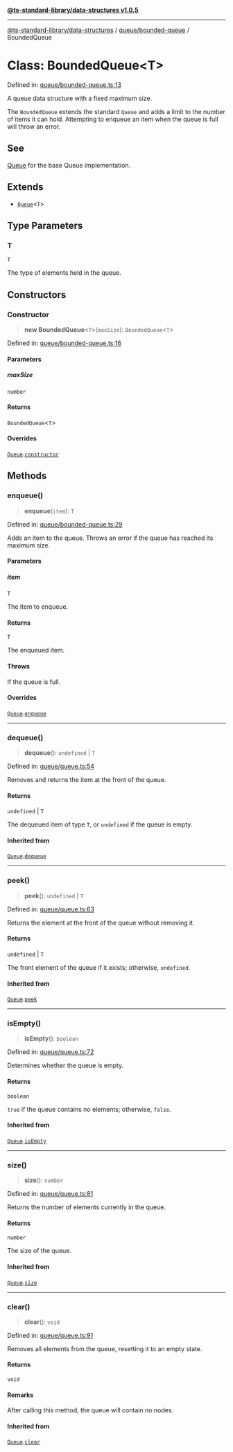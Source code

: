 [**@ts-standard-library/data-structures v1.0.5**](../../../README.md)

***

[@ts-standard-library/data-structures](../../../modules.md) / [queue/bounded-queue](../README.md) / BoundedQueue

# Class: BoundedQueue\<T\>

Defined in: [queue/bounded-queue.ts:13](https://github.com/gabaudette/ts-stdlib/blob/7333da76bc775fbabd0907ad8519b912cfc2fe26/packages/data-structures/src/queue/bounded-queue.ts#L13)

A queue data structure with a fixed maximum size.

The `BoundedQueue` extends the standard `Queue` and adds a limit to the number of items
it can hold. Attempting to enqueue an item when the queue is full will throw an error.

## See

[Queue](../../queue/classes/Queue.md) for the base Queue implementation.

## Extends

- [`Queue`](../../queue/classes/Queue.md)\<`T`\>

## Type Parameters

### T

`T`

The type of elements held in the queue.

## Constructors

### Constructor

> **new BoundedQueue**\<`T`\>(`maxSize`): `BoundedQueue`\<`T`\>

Defined in: [queue/bounded-queue.ts:16](https://github.com/gabaudette/ts-stdlib/blob/7333da76bc775fbabd0907ad8519b912cfc2fe26/packages/data-structures/src/queue/bounded-queue.ts#L16)

#### Parameters

##### maxSize

`number`

#### Returns

`BoundedQueue`\<`T`\>

#### Overrides

[`Queue`](../../queue/classes/Queue.md).[`constructor`](../../queue/classes/Queue.md#constructor)

## Methods

### enqueue()

> **enqueue**(`item`): `T`

Defined in: [queue/bounded-queue.ts:29](https://github.com/gabaudette/ts-stdlib/blob/7333da76bc775fbabd0907ad8519b912cfc2fe26/packages/data-structures/src/queue/bounded-queue.ts#L29)

Adds an item to the queue.
Throws an error if the queue has reached its maximum size.

#### Parameters

##### item

`T`

The item to enqueue.

#### Returns

`T`

The enqueued item.

#### Throws

If the queue is full.

#### Overrides

[`Queue`](../../queue/classes/Queue.md).[`enqueue`](../../queue/classes/Queue.md#enqueue)

***

### dequeue()

> **dequeue**(): `undefined` \| `T`

Defined in: [queue/queue.ts:54](https://github.com/gabaudette/ts-stdlib/blob/7333da76bc775fbabd0907ad8519b912cfc2fe26/packages/data-structures/src/queue/queue.ts#L54)

Removes and returns the item at the front of the queue.

#### Returns

`undefined` \| `T`

The dequeued item of type `T`, or `undefined` if the queue is empty.

#### Inherited from

[`Queue`](../../queue/classes/Queue.md).[`dequeue`](../../queue/classes/Queue.md#dequeue)

***

### peek()

> **peek**(): `undefined` \| `T`

Defined in: [queue/queue.ts:63](https://github.com/gabaudette/ts-stdlib/blob/7333da76bc775fbabd0907ad8519b912cfc2fe26/packages/data-structures/src/queue/queue.ts#L63)

Returns the element at the front of the queue without removing it.

#### Returns

`undefined` \| `T`

The front element of the queue if it exists; otherwise, `undefined`.

#### Inherited from

[`Queue`](../../queue/classes/Queue.md).[`peek`](../../queue/classes/Queue.md#peek)

***

### isEmpty()

> **isEmpty**(): `boolean`

Defined in: [queue/queue.ts:72](https://github.com/gabaudette/ts-stdlib/blob/7333da76bc775fbabd0907ad8519b912cfc2fe26/packages/data-structures/src/queue/queue.ts#L72)

Determines whether the queue is empty.

#### Returns

`boolean`

`true` if the queue contains no elements; otherwise, `false`.

#### Inherited from

[`Queue`](../../queue/classes/Queue.md).[`isEmpty`](../../queue/classes/Queue.md#isempty)

***

### size()

> **size**(): `number`

Defined in: [queue/queue.ts:81](https://github.com/gabaudette/ts-stdlib/blob/7333da76bc775fbabd0907ad8519b912cfc2fe26/packages/data-structures/src/queue/queue.ts#L81)

Returns the number of elements currently in the queue.

#### Returns

`number`

The size of the queue.

#### Inherited from

[`Queue`](../../queue/classes/Queue.md).[`size`](../../queue/classes/Queue.md#size)

***

### clear()

> **clear**(): `void`

Defined in: [queue/queue.ts:91](https://github.com/gabaudette/ts-stdlib/blob/7333da76bc775fbabd0907ad8519b912cfc2fe26/packages/data-structures/src/queue/queue.ts#L91)

Removes all elements from the queue, resetting it to an empty state.

#### Returns

`void`

#### Remarks

After calling this method, the queue will contain no nodes.

#### Inherited from

[`Queue`](../../queue/classes/Queue.md).[`clear`](../../queue/classes/Queue.md#clear)
